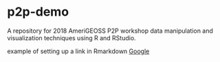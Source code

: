 # p2p-demo
A repository for 2018 AmeriGEOSS P2P workshop data manipulation and visualization techniques using R and RStudio.

example of setting up a link in Rmarkdown
[Google](https://www.google.com/)
